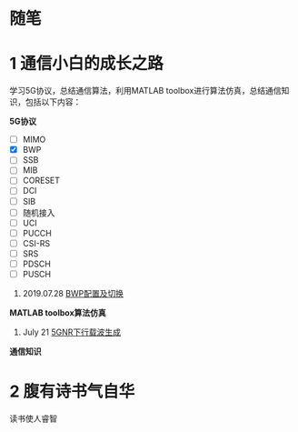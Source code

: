 # 随笔

# 1 通信小白的成长之路

学习5G协议，总结通信算法，利用MATLAB toolbox进行算法仿真，总结通信知识，包括以下内容：

**5G协议**
  - [ ] MIMO
  - [X] BWP
  - [ ] SSB
  - [ ] MIB
  - [ ] CORESET
  - [ ] DCI
  - [ ] SIB
  - [ ] 随机接入
  - [ ] UCI
  - [ ] PUCCH
  - [ ] CSI-RS
  - [ ] SRS
  - [ ] PDSCH
  - [ ] PUSCH

1. 2019.07.28 [BWP配置及切换](/work/[2019-07-28]BWP/BWP.html)

**MATLAB toolbox算法仿真**

1. July 21 [5GNR下行载波生成](/work/[2019-07-21]5GNR下行载波生成/NRDownlinkWaveformGeneration.html) 



**通信知识**

# 2 腹有诗书气自华
读书使人睿智





